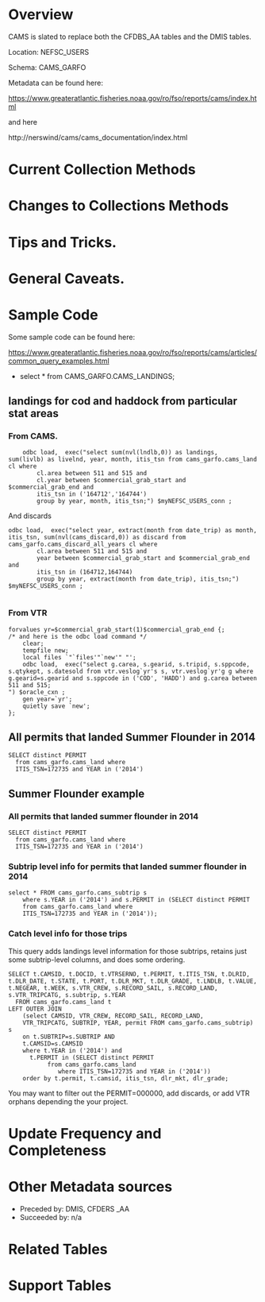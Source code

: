 # Overview
CAMS is slated to replace both the CFDBS_AA tables and the DMIS tables.

Location: NEFSC_USERS

Schema: CAMS_GARFO

Metadata can be found here:

https://www.greateratlantic.fisheries.noaa.gov/ro/fso/reports/cams/index.html

and here

http://nerswind/cams/cams_documentation/index.html


# Current Collection Methods

# Changes to Collections Methods

# Tips and Tricks.

# General Caveats.

# Sample Code

Some sample code can be found here: 

https://www.greateratlantic.fisheries.noaa.gov/ro/fso/reports/cams/articles/common_query_examples.html


+ select * from CAMS_GARFO.CAMS_LANDINGS; 


## landings for cod and haddock from particular stat areas

### From CAMS.

```
	odbc load,  exec("select sum(nvl(lndlb,0)) as landings,  sum(livlb) as livelnd, year, month, itis_tsn from cams_garfo.cams_land cl where 
		cl.area between 511 and 515 and 
		cl.year between $commercial_grab_start and $commercial_grab_end and
		itis_tsn in ('164712','164744')
		group by year, month, itis_tsn;") $myNEFSC_USERS_conn ;	
```

And discards
```
odbc load,  exec("select year, extract(month from date_trip) as month, itis_tsn, sum(nvl(cams_discard,0)) as discard from cams_garfo.cams_discard_all_years cl where 
		cl.area between 511 and 515 and 
		year between $commercial_grab_start and $commercial_grab_end and
		itis_tsn in (164712,164744)
		group by year, extract(month from date_trip), itis_tsn;") $myNEFSC_USERS_conn ;		
		
```


### From VTR
```
forvalues yr=$commercial_grab_start(1)$commercial_grab_end {;
/* and here is the odbc load command */
	clear;
	tempfile new;
	local files `"`files'"`new'" "';
	odbc load,  exec("select g.carea, s.gearid, s.tripid, s.sppcode, s.qtykept, s.datesold from vtr.veslog`yr's s, vtr.veslog`yr'g g where g.gearid=s.gearid and s.sppcode in ('COD', 'HADD') and g.carea between 511 and 515;
") $oracle_cxn ;
	gen year=`yr';
	quietly save `new';
};
```


## All permits that landed Summer Flounder in 2014

```
SELECT distinct PERMIT
  from cams_garfo.cams_land where 
  ITIS_TSN=172735 and YEAR in ('2014')
```

## Summer Flounder example

### All permits that landed summer flounder in 2014
```
SELECT distinct PERMIT
  from cams_garfo.cams_land where 
  ITIS_TSN=172735 and YEAR in ('2014')
```

### Subtrip level info for permits that landed summer flounder in 2014

```
select * FROM cams_garfo.cams_subtrip s 
    where s.YEAR in ('2014') and s.PERMIT in (SELECT distinct PERMIT
    from cams_garfo.cams_land where 
    ITIS_TSN=172735 and YEAR in ('2014'));
```



### Catch level info for those trips

This query adds landings level information for those subtrips, retains just some subtrip-level columns, and does some ordering.

```
SELECT t.CAMSID, t.DOCID, t.VTRSERNO, t.PERMIT, t.ITIS_TSN, t.DLRID, t.DLR_DATE, t.STATE, t.PORT, t.DLR_MKT, t.DLR_GRADE, t.LNDLB, t.VALUE, t.NEGEAR, t.WEEK, s.VTR_CREW, s.RECORD_SAIL, s.RECORD_LAND, s.VTR_TRIPCATG, s.subtrip, s.YEAR 
  FROM cams_garfo.cams_land t
LEFT OUTER JOIN 
    (select CAMSID, VTR_CREW, RECORD_SAIL, RECORD_LAND,
    VTR_TRIPCATG, SUBTRIP, YEAR, permit FROM cams_garfo.cams_subtrip) s 
    on t.SUBTRIP=s.SUBTRIP AND
    t.CAMSID=s.CAMSID
    where t.YEAR in ('2014') and 
      t.PERMIT in (SELECT distinct PERMIT
           from cams_garfo.cams_land 
              where ITIS_TSN=172735 and YEAR in ('2014'))
    order by t.permit, t.camsid, itis_tsn, dlr_mkt, dlr_grade;
```

You may want to filter out the PERMIT=000000, add discards, or add VTR orphans depending the your project.



# Update Frequency and Completeness 

# Other Metadata sources

+ Preceded by: DMIS, CFDERS _AA
+ Succeeded by: n/a

# Related Tables 

# Support Tables 

